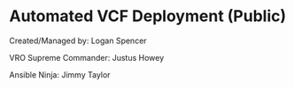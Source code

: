 # Automated VCF Deployment (Public)

Created/Managed by: Logan Spencer

VRO Supreme Commander: Justus Howey

Ansible Ninja: Jimmy Taylor
